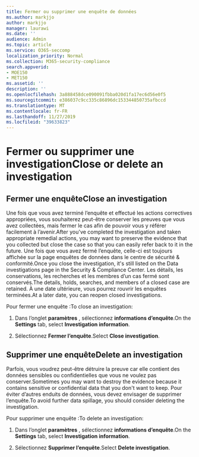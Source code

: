 ```yaml
---
title: Fermer ou supprimer une enquête de données
ms.author: markjjo
author: markjjo
manager: laurawi
ms.date: ''
audience: Admin
ms.topic: article
ms.service: O365-seccomp
localization_priority: Normal
ms.collection: M365-security-compliance
search.appverid:
- MOE150
- MET150
ms.assetid: ''
description: ''
ms.openlocfilehash: 3a888458dce090091fbba020d1fa17ec6d56e0f5
ms.sourcegitcommit: e386037c9cc335c86896dc153344850735afbccd
ms.translationtype: MT
ms.contentlocale: fr-FR
ms.lasthandoff: 11/27/2019
ms.locfileid: "39633823"
---
```

# <a name="close-or-delete-an-investigation"></a><span data-ttu-id="65939-102">Fermer ou supprimer une investigation</span><span class="sxs-lookup"><span data-stu-id="65939-102">Close or delete an investigation</span></span>

## <a name="close-an-investigation"></a><span data-ttu-id="65939-103">Fermer une enquête</span><span class="sxs-lookup"><span data-stu-id="65939-103">Close an investigation</span></span>

 <span data-ttu-id="65939-104">Une fois que vous avez terminé l’enquête et effectué les actions correctives appropriées, vous souhaiterez peut-être conserver les preuves que vous avez collectées, mais fermer le cas afin de pouvoir vous y référer facilement à l’avenir.</span><span class="sxs-lookup"><span data-stu-id="65939-104">After you've completed the investigation and taken appropriate remedial actions, you may want to preserve the evidence that you collected but close the case so that you can easily refer back to it in the future.</span></span> <span data-ttu-id="65939-105">Une fois que vous avez fermé l’enquête, celle-ci est toujours affichée sur la page enquêtes de données dans le centre de sécurité & conformité.</span><span class="sxs-lookup"><span data-stu-id="65939-105">Once you close the investigation, it's still listed on the Data investigations page in the Security & Compliance Center.</span></span> <span data-ttu-id="65939-106">Les détails, les conservations, les recherches et les membres d’un cas fermé sont conservés.</span><span class="sxs-lookup"><span data-stu-id="65939-106">The details, holds, searches, and members of a closed case are retained.</span></span> <span data-ttu-id="65939-107">À une date ultérieure, vous pourrez rouvrir les enquêtes terminées.</span><span class="sxs-lookup"><span data-stu-id="65939-107">At a later date, you can reopen closed investigations.</span></span>

<span data-ttu-id="65939-108">Pour fermer une enquête :</span><span class="sxs-lookup"><span data-stu-id="65939-108">To close an investigation:</span></span>

1. <span data-ttu-id="65939-109">Dans l’onglet **paramètres** , sélectionnez **informations d’enquête**.</span><span class="sxs-lookup"><span data-stu-id="65939-109">On the **Settings** tab, select **Investigation information**.</span></span>

2. <span data-ttu-id="65939-110">Sélectionnez **Fermer l’enquête**.</span><span class="sxs-lookup"><span data-stu-id="65939-110">Select  **Close investigation**.</span></span> 


## <a name="delete-an-investigation"></a><span data-ttu-id="65939-111">Supprimer une enquête</span><span class="sxs-lookup"><span data-stu-id="65939-111">Delete an investigation</span></span>

<span data-ttu-id="65939-112">Parfois, vous voudrez peut-être détruire la preuve car elle contient des données sensibles ou confidentielles que vous ne voulez pas conserver.</span><span class="sxs-lookup"><span data-stu-id="65939-112">Sometimes you may want to destroy the evidence because it contains sensitive or confidential data that you don't want to keep.</span></span> <span data-ttu-id="65939-113">Pour éviter d’autres enduits de données, vous devez envisager de supprimer l’enquête.</span><span class="sxs-lookup"><span data-stu-id="65939-113">To avoid further data spillage, you should consider deleting the investigation.</span></span>

<span data-ttu-id="65939-114">Pour supprimer une enquête :</span><span class="sxs-lookup"><span data-stu-id="65939-114">To delete an investigation:</span></span>

1. <span data-ttu-id="65939-115">Dans l’onglet **paramètres** , sélectionnez **informations d’enquête**.</span><span class="sxs-lookup"><span data-stu-id="65939-115">On the **Settings** tab, select **Investigation information**.</span></span>

2. <span data-ttu-id="65939-116">Sélectionnez **Supprimer l’enquête**.</span><span class="sxs-lookup"><span data-stu-id="65939-116">Select **Delete investigation**.</span></span> 
